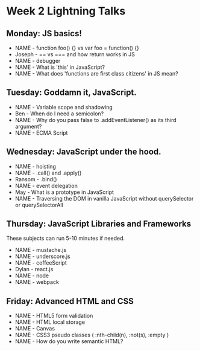 # Week 2 Lightning Talks

## Monday: JS basics!

- NAME - function foo() {} vs var foo = function() {}
- Joseph - == vs === and how return works in JS
- NAME - debugger
- NAME - What is 'this' in JavaScript?
- NAME - What does 'functions are first class citizens' in JS mean?


## Tuesday: Goddamn it, JavaScript.

- NAME - Variable scope and shadowing
- Ben - When do I need a semicolon?
- NAME - Why do you pass false to .addEventListener() as its third argument?
- NAME - ECMA Script

## Wednesday: JavaScript under the hood.

- NAME - hoisting
- NAME - .call() and .apply()
- Ransom - .bind()
- NAME - event delegation
- May - What is a prototype in JavaScript
- NAME - Traversing the DOM in vanilla JavaScript without querySelector or querySelectorAll

## Thursday: JavaScript Libraries and Frameworks

These subjects can run 5-10 minutes if needed.

- NAME - mustache.js
- NAME - underscore.js
- NAME - coffeeScript
- Dylan - react.js
- NAME - node
- NAME - webpack

## Friday: Advanced HTML and CSS

- NAME - HTML5 form validation
- NAME - HTML local storage
- NAME - Canvas
- NAME - CSS3 pseudo classes ( :nth-child(n), :not(s), :empty )
- NAME - How do you write semantic HTML?

